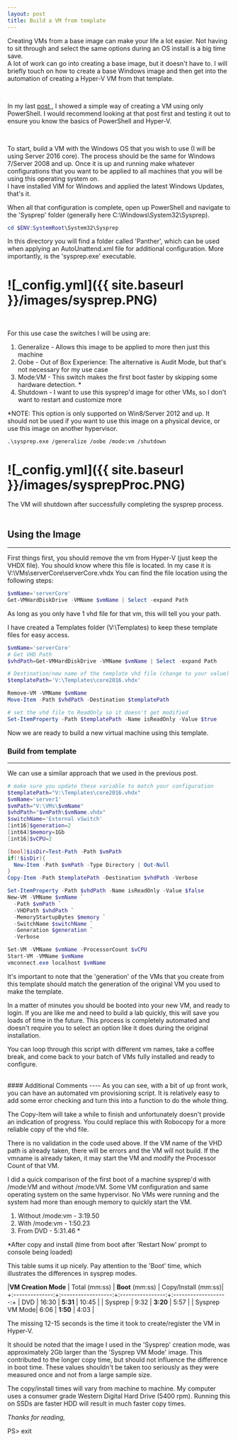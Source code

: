 ```yaml
---
layout: post
title: Build a VM from template
---
```


Creating VMs from a base image can make your life a lot easier.  Not having to sit through and select the same options during an OS install is a big time save.  
A lot of work can go into creating a base image, but it doesn't have to.  I will briefly touch on how to create a base Windows image and then get into the automation of creating a Hyper-V VM from that template.


<br>

In my last [post ](http://codeandkeep.com/Build-VM-With-PowerShell/), I showed a simple way of creating a VM using only PowerShell.
I would recommend looking at that post first and testing it out to ensure you know the basics of PowerShell and Hyper-V.

<br>

To start, build a VM with the Windows OS that you wish to use (I will be using Server 2016 core).  The process should be the same for Windows 7/Server 2008 and up. 
Once it is up and running make whatever configurations that you want to be applied to all machines that you will be using this operating system on.  
I have installed VIM for Windows and applied the latest Windows Updates, that's it.

When all that configuration is complete, open up PowerShell and navigate to the 'Sysprep' folder (generally here C:\Windows\System32\Sysprep).

```powershell
cd $ENV:SystemRoot\System32\Sysprep
```

In this directory you will find a folder called 'Panther', which can be used when applying an AutoUnattend.xml file for additional configuration.  More importantly, is the 'sysprep.exe' executable.

# ![_config.yml]({{ site.baseurl }}/images/sysprep.PNG)

<br>

For this use case the switches I will be using are:
1. Generalize - Allows this image to be applied to more then just this machine
2. Oobe - Out of Box Experience: The alternative is Audit Mode, but that's not necessary for my use case
3. Mode:VM - This switch makes the first boot faster by skipping some hardware detection. \* 
4. Shutdown - I want to use this sysprep'd image for other VMs, so I don't want to restart and customize more

\*NOTE: This option is only supported on Win8/Server 2012 and up.  It should not be used if you want to use this image on a physical device, or use this image on another hypervisor.

```
.\sysprep.exe /generalize /oobe /mode:vm /shutdown
```

# ![_config.yml]({{ site.baseurl }}/images/sysprepProc.PNG)

The VM will shutdown after successfully completing the sysprep process.
<br>
<br>

## Using the Image
----

First things first, you should remove the vm from Hyper-V (just keep the VHDX file).
You should know where this file is located.  In my case it is V:\VMs\serverCore\serverCore.vhdx
You can find the file location using the following steps:
```powershell
$vmName='serverCore'
Get-VMHardDiskDrive -VMName $vmName | Select -expand Path
```
As long as you only have 1 vhd file for that vm, this will tell you your path.

I have created a Templates folder (V:\Templates) to keep these template files for easy access.

```powershell
$vmName='serverCore'
# Get VHD Path
$vhdPath=Get-VMHardDiskDrive -VMName $vmName | Select -expand Path

# Destination/new name of the template vhd file (change to your value)
$templatePath='V:\Templates\core2016.vhdx'

Remove-VM -VMName $vmName
Move-Item -Path $vhdPath -Destination $templatePath

# set the vhd file to ReadOnly so it doesn't get modified
Set-ItemProperty -Path $templatePath -Name isReadOnly -Value $true
```
Now we are ready to build a new virtual machine using this template.
<br>

### Build from template
----

We can use a similar approach that we used in the previous post.

```powershell
# make sure you update these variable to match your configuration
$templatePath="V:\Templates\core2016.vhdx"
$vmName='server1'
$vmPath="V:\VMs\$vmName"
$vhdPath="$vmPath\$vmName.vhdx"
$switchName='External vSwitch'
[int16]$generation=2
[int64]$memory=1Gb
[int16]$vCPU=2

[bool]$isDir=Test-Path -Path $vmPath
if(!$isDir){
  New-Item -Path $vmPath -Type Directory | Out-Null
}
Copy-Item -Path $templatePath -Destination $vhdPath -Verbose

Set-ItemProperty -Path $vhdPath -Name isReadOnly -Value $false
New-VM -VMName $vmName `
  -Path $vmPath `
  -VHDPath $vhdPath `
  -MemoryStartupBytes $memory `
  -SwitchName $switchName `
  -Generation $generation `
  -Verbose

Set-VM -VMName $vmName -ProcessorCount $vCPU 
Start-VM -VMName $vmName
vmconnect.exe localhost $vmName
```
It's important to note that the 'generation' of the VMs that you create from this template should match the generation of the original VM you used to make the template.

In a matter of minutes you should be booted into your new VM, and ready to login.
If you are like me and need to build a lab quickly, this will save you loads of time in the future.
This process is completely automated and doesn't require you to select an option like it does during the original installation.

You can loop through this script with different vm names, take a coffee break, and come back to your batch of VMs fully installed and ready to configure.

<br>
#### Additional Comments
----
As you can see, with a bit of up front work, you can have an automated vm provisioning script.
It is relatively easy to add some error checking and turn this into a function to do the whole thing.

The Copy-Item will take a while to finish and unfortunately doesn't provide an indication of progress. You could replace this with Robocopy for a more reliable copy of the vhd file.

There is no validation in the code used above.  If the VM name of the VHD path is already taken, there will be errors and the VM will not build.  If the vmname is already taken, it may start the VM and modify the Processor Count of that VM.

I did a quick comparison of the first boot of a machine sysprep'd with /mode:VM and without /mode:VM.
Some VM configuration and same operating system on the same hypervisor.  No VMs were running and the system had more than enough memory to quickly start the VM.
1. Without /mode:vm -  3:19.50
2. With /mode:vm -  1:50.23
3. From DVD - 5:31.46 \*

\*After copy and install (time from boot after 'Restart Now' prompt to console being loaded)

This table sums it up nicely.  Pay attention to the 'Boot' time, which illustrates the differences in sysprep modes.

|**VM Creation Mode** | Total (mm:ss) | **Boot** (mm:ss) | Copy/Install (mm:ss)|
+:--------------:+:------------------:+:----------------:+:-------------------:+
| DVD            |       16:30        |     **5:31**     |     10:45           |
| Sysprep        |        9:32        |     **3:20**     |      5:57           |
| Sysprep VM Mode|        6:06        |     **1:50**     |      4:03           |

The missing 12-15 seconds is the time it took to create/register the VM in Hyper-V.

It should be noted that the image I used in the 'Sysprep' creation mode, was approximately 2Gb larger than the 'Sysprep VM Mode' image.  This contributed to the longer copy time, but should not influence the difference in boot time.
These values shouldn't be taken too seriously as they were measured once and not from a large sample size.

The copy/install times will vary from machine to machine.  My computer uses a consumer grade Western Digital Hard Drive (5400 rpm).  Running this on SSDs are faster HDD will result in much faster copy times.
<br>

*Thanks for reading,*

PS> exit
